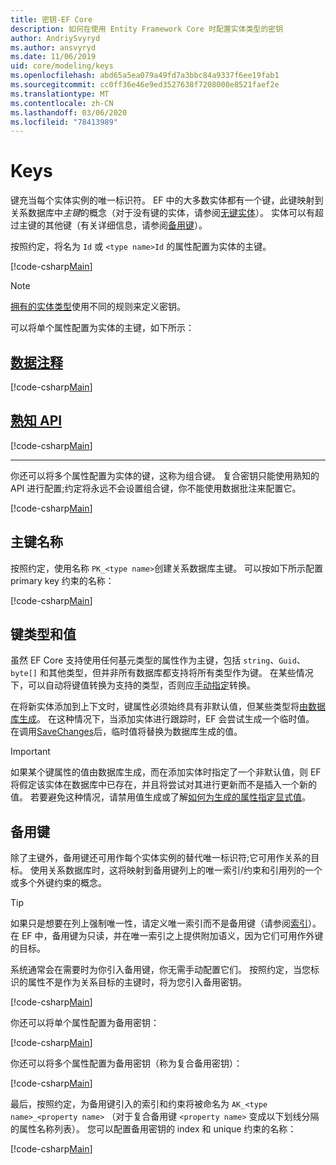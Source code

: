 ```yaml
---
title: 密钥-EF Core
description: 如何在使用 Entity Framework Core 时配置实体类型的密钥
author: AndriySvyryd
ms.author: ansvyryd
ms.date: 11/06/2019
uid: core/modeling/keys
ms.openlocfilehash: abd65a5ea079a49fd7a3bbc84a9337f6ee19fab1
ms.sourcegitcommit: cc0ff36e46e9ed3527638f7208000e8521faef2e
ms.translationtype: MT
ms.contentlocale: zh-CN
ms.lasthandoff: 03/06/2020
ms.locfileid: "78413989"
---
```

# <a name="keys"></a>Keys

键充当每个实体实例的唯一标识符。 EF 中的大多数实体都有一个键，此键映射到关系数据库中*主键*的概念（对于没有键的实体，请参阅[无键实体](xref:core/modeling/keyless-entity-types)）。 实体可以有超过主键的其他键（有关详细信息，请参阅[备用键](#alternate-keys)）。

按照约定，将名为 `Id` 或 `<type name>Id` 的属性配置为实体的主键。

[!code-csharp[Main](../../../samples/core/Modeling/Conventions/KeyId.cs?name=KeyId&highlight=3,11)]

> [!NOTE]
> [拥有的实体类型](xref:core/modeling/owned-entities)使用不同的规则来定义密钥。

可以将单个属性配置为实体的主键，如下所示：

## <a name="data-annotations"></a>[数据注释](#tab/data-annotations)

[!code-csharp[Main](../../../samples/core/Modeling/DataAnnotations/KeySingle.cs?name=KeySingle&highlight=3)]

## <a name="fluent-api"></a>[熟知 API](#tab/fluent-api)

[!code-csharp[Main](../../../samples/core/Modeling/FluentAPI/KeySingle.cs?name=KeySingle&highlight=4)]

***

你还可以将多个属性配置为实体的键，这称为组合键。 复合密钥只能使用熟知的 API 进行配置;约定将永远不会设置组合键，你不能使用数据批注来配置它。

[!code-csharp[Main](../../../samples/core/Modeling/FluentAPI/KeyComposite.cs?name=KeyComposite&highlight=4)]

## <a name="primary-key-name"></a>主键名称

按照约定，使用名称 `PK_<type name>`创建关系数据库主键。 可以按如下所示配置 primary key 约束的名称：

[!code-csharp[Main](../../../samples/core/Modeling/FluentAPI/KeyName.cs?name=KeyName&highlight=5)]

## <a name="key-types-and-values"></a>键类型和值

虽然 EF Core 支持使用任何基元类型的属性作为主键，包括 `string`、`Guid`、`byte[]` 和其他类型，但并非所有数据库都支持将所有类型作为键。 在某些情况下，可以自动将键值转换为支持的类型，否则应[手动指定](xref:core/modeling/value-conversions)转换。

在将新实体添加到上下文时，键属性必须始终具有非默认值，但某些类型将[由数据库生成](xref:core/modeling/generated-properties)。 在这种情况下，当添加实体进行跟踪时，EF 会尝试生成一个临时值。 在调用[SaveChanges](/dotnet/api/Microsoft.EntityFrameworkCore.DbContext.SaveChanges)后，临时值将替换为数据库生成的值。

> [!Important]
> 如果某个键属性的值由数据库生成，而在添加实体时指定了一个非默认值，则 EF 将假定该实体在数据库中已存在，并且将尝试对其进行更新而不是插入一个新的值。 若要避免这种情况，请禁用值生成或了解[如何为生成的属性指定显式值](../saving/explicit-values-generated-properties.md)。

## <a name="alternate-keys"></a>备用键

除了主键外，备用键还可用作每个实体实例的替代唯一标识符;它可用作关系的目标。 使用关系数据库时，这将映射到备用键列上的唯一索引/约束和引用列的一个或多个外键约束的概念。

> [!TIP]
> 如果只是想要在列上强制唯一性，请定义唯一索引而不是备用键（请参阅[索引](indexes.md)）。 在 EF 中，备用键为只读，并在唯一索引之上提供附加语义，因为它们可用作外键的目标。

系统通常会在需要时为你引入备用键，你无需手动配置它们。 按照约定，当您标识的属性不是作为关系目标的主键时，将为您引入备用密钥。

[!code-csharp[Main](../../../samples/core/Modeling/Conventions/AlternateKey.cs?name=AlternateKey&highlight=12)]

你还可以将单个属性配置为备用密钥：

[!code-csharp[Main](../../../samples/core/Modeling/FluentAPI/AlternateKeySingle.cs?name=AlternateKeySingle&highlight=4)]

你还可以将多个属性配置为备用密钥（称为复合备用密钥）：

[!code-csharp[Main](../../../samples/core/Modeling/FluentAPI/AlternateKeyComposite.cs?name=AlternateKeyComposite&highlight=4)]

最后，按照约定，为备用键引入的索引和约束将被命名为 `AK_<type name>_<property name>` （对于复合备用键 `<property name>` 变成以下划线分隔的属性名称列表）。 您可以配置备用密钥的 index 和 unique 约束的名称：

[!code-csharp[Main](../../../samples/core/Modeling/FluentAPI/AlternateKeyName.cs?name=AlternateKeyName&highlight=5)]
